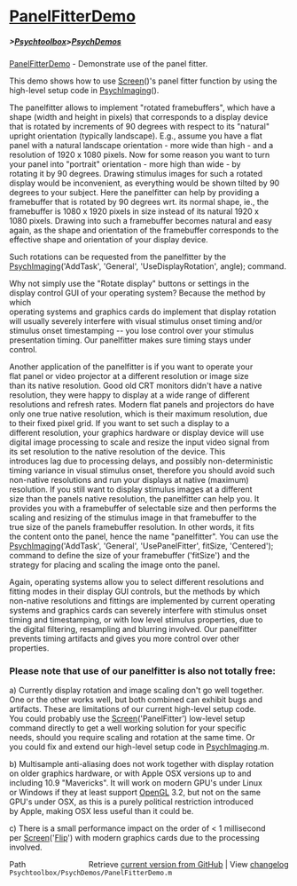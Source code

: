 # [PanelFitterDemo](PanelFitterDemo)
##### >[Psychtoolbox](Psychtoolbox)>[PsychDemos](PsychDemos)

[PanelFitterDemo](PanelFitterDemo) - Demonstrate use of the panel fitter.  
  
This demo shows how to use [Screen](Screen)()'s panel fitter function by using the  
high-level setup code in [PsychImaging](PsychImaging)().  
  
The panelfitter allows to implement "rotated framebuffers", which have a  
shape (width and height in pixels) that corresponds to a display device  
that is rotated by increments of 90 degrees with respect to its "natural"  
upright orientation (typically landscape). E.g., assume you have a flat  
panel with a natural landscape orientation - more wide than high - and a  
resolution of 1920 x 1080 pixels. Now for some reason you want to turn  
your panel into "portrait" orientation - more high than wide - by  
rotating it by 90 degrees. Drawing stimulus images for such a rotated  
display would be inconvenient, as everything would be shown tilted by 90  
degrees to your subject. Here the panelfitter can help by providing a  
framebuffer that is rotated by 90 degrees wrt. its normal shape, ie., the  
framebuffer is 1080 x 1920 pixels in size instead of its natural 1920 x  
1080 pixels. Drawing into such a framebuffer becomes natural and easy  
again, as the shape and orientation of the framebuffer corresponds to the  
effective shape and orientation of your display device.  
  
Such rotations can be requested from the panelfitter by the  
[PsychImaging](PsychImaging)('AddTask', 'General', 'UseDisplayRotation', angle); command.  
  
Why not simply use the "Rotate display" buttons or settings in the  
display control GUI of your operating system? Because the method by which  
operating systems and graphics cards do implement that display rotation  
will usually severely interfere with visual stimulus onset timing and/or  
stimulus onset timestamping -- you lose control over your stimulus  
presentation timing. Our panelfitter makes sure timing stays under  
control.  
  
Another application of the panelfitter is if you want to operate your  
flat panel or video projector at a different resolution or image size  
than its native resolution. Good old CRT monitors didn't have a native  
resolution, they were happy to display at a wide range of different  
resolutions and refresh rates. Modern flat panels and projectors do have  
only one true native resolution, which is their maximum resolution, due  
to their fixed pixel grid. If you want to set such a display to a  
different resolution, your graphics hardware or display device will use  
digital image processing to scale and resize the input video signal from  
its set resolution to the native resolution of the device. This  
introduces lag due to processing delays, and possibly non-deterministic  
timing variance in visual stimulus onset, therefore you should avoid such  
non-native resolutions and run your displays at native (maximum)  
resolution. If you still want to display stimulus images at a different  
size than the panels native resolution, the panelfitter can help you. It  
provides you with a framebuffer of selectable size and then performs the  
scaling and resizing of the stimulus image in that framebuffer to the  
true size of the panels framebuffer resolution. In other words, it fits  
the content onto the panel, hence the name "panelfitter". You can use the  
[PsychImaging](PsychImaging)('AddTask', 'General', 'UsePanelFitter', fitSize, 'Centered');  
command to define the size of your framebuffer ('fitSize') and the  
strategy for placing and scaling the image onto the panel.  
  
Again, operating systems allow you to select different resolutions and  
fitting modes in their display GUI controls, but the methods by which  
non-native resolutions and fittings are implemented by current operating  
systems and graphics cards can severely interfere with stimulus onset  
timing and timestamping, or with low level stimulus properties, due to  
the digital filtering, resampling and blurring involved. Our panelfitter  
prevents timing artifacts and gives you more control over other  
properties.  
  
### Please note that use of our panelfitter is also not totally free:  
  
a) Currently display rotation and image scaling don't go well together.  
   One or the other works well, but both combined can exhibit bugs and  
   artifacts. These are limitations of our current high-level setup code.  
   You could probably use the [Screen](Screen)('PanelFitter') low-level setup  
   command directly to get a well working solution for your specific  
   needs, should you require scaling and rotation at the same time. Or  
   you could fix and extend our high-level setup code in [PsychImaging](PsychImaging).m.  
  
b) Multisample anti-aliasing does not work together with display rotation  
   on older graphics hardware, or with Apple OSX versions up to and  
   including 10.9 "Mavericks". It will work on modern GPU's under Linux  
   or Windows if they at least support [OpenGL](OpenGL) 3.2, but not on the same  
   GPU's under OSX, as this is a purely political restriction introduced  
   by Apple, making OSX less useful than it could be.  
  
c) There is a small performance impact on the order of < 1 millisecond  
   per [Screen](Screen)('[Flip](Flip)') with modern graphics cards due to the processing  
   involved.  
  




<div class="code_header" style="text-align:right;">
  <span style="float:left;">Path&nbsp;&nbsp;</span> <span class="counter">Retrieve <a href=
  "https://raw.github.com/Psychtoolbox-3/Psychtoolbox-3/beta/Psychtoolbox/PsychDemos/PanelFitterDemo.m">current version from GitHub</a> | View <a href=
  "https://github.com/Psychtoolbox-3/Psychtoolbox-3/commits/beta/Psychtoolbox/PsychDemos/PanelFitterDemo.m">changelog</a></span>
</div>
<div class="code">
  <code>Psychtoolbox/PsychDemos/PanelFitterDemo.m</code>
</div>

